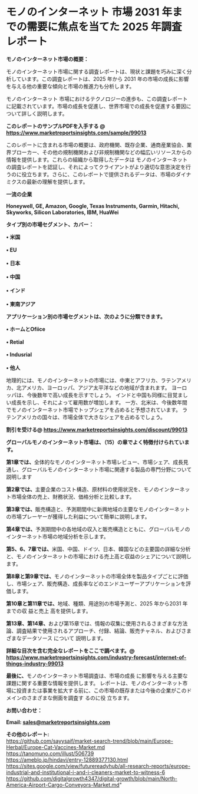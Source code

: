 # モノのインターネット 市場 2031 年までの需要に焦点を当てた 2025 年調査レポート

<strong><b>モノのインターネット市場の概要：</b></strong>

モノのインターネット市場に関する調査レポートは、現状と課題を巧みに深く分析しています。この調査レポートは、2025 年から 2031 年の市場の成長に影響を与える他の重要な傾向と市場の推進力も分析します。

モノのインターネット 市場におけるテクノロジーの進歩も、この調査レポートに記載されています。市場の成長を促進し、世界市場での成長を促進する要因について詳しく説明します。

<strong>このレポートのサンプルPDFを入手する @ <a href=https://www.marketreportsinsights.com/sample/99013>https://www.marketreportsinsights.com/sample/99013</a></strong>

このレポートに含まれる市場の概要は、政府機関、既存企業、通商産業協会、業界ブローカー、その他の規制機関および非規制機関などの幅広いリソースからの情報を提供します。これらの組織から取得したデータは モノのインターネット の調査レポートを認証し、それによってクライアントがより適切な意思決定を行うのに役立ちます。さらに、このレポートで提供されるデータは、市場のダイナミクスの最新の理解を提供します。

<strong>一流の企業</strong>

<strong><b>Honeywell, GE, Amazon, Google, Texas Instruments, Garmin, Hitachi, Skyworks, Silicon Laboratories, IBM, HuaWei</b></strong>

<strong><b>タイプ別の市場セグメント、カバー：</b></strong>

<strong>• 米国<br><br>•  EU<br><br>• 日本<br><br>• 中国<br><br>• インド<br><br>• 東南アジア</strong>

<strong><b>アプリケーション別の市場セグメントは、次のように分類できます。</b></strong>

<strong>• ホームとOfiice<br><br>•  Retial<br><br>•  Indusrial<br><br>• 他人</strong>

 地理的には、モノのインターネットの市場には、中東とアフリカ、ラテンアメリカ、北アメリカ、ヨーロッパ、アジア太平洋などの地域が含まれます。 ヨーロッパは、今後数年で高い成長を示すでしょう。 インドと中国も同様に目覚ましい成長を示し、それによって雇用数が増加します。 一方、北米は、今後数年間でモノのインターネット市場でトップシェアを占めると予想されています。 ラテンアメリカの国々は、市場全体で大きなシェアを占めるでしょう。

<strong>割引を受ける@ <a href=https://www.marketreportsinsights.com/discount/99013>https://www.marketreportsinsights.com/discount/99013</a></strong>

<strong><b>グローバルモノのインターネット市場は、（15）の章でよく特徴付けられています。</b></strong>

<strong><b>第</b></strong><strong><b>1章では、</b></strong>全体的なモノのインターネット市場レビュー、市場シェア、成長見通し、グローバルモノのインターネット市場に関連する製品の専門分野について説明します

<strong><b>第2章では、</b></strong>主要企業のコスト構造、原材料の使用状況を、モノのインターネット市場全体の売上、財務状況、価格分析と比較します。

<strong><b>第3章では、</b></strong>販売構造と、予測期間中に新興地域の主要なモノのインターネットの市場プレーヤーが獲得した利益について簡単に説明します。

<strong><b>第4章では、</b></strong>予測期間中の各地域の収入と販売構造とともに、グローバルモノのインターネット市場の地域分析を示します。

<strong><b>第5、6、7章では、</b></strong>米国、中国、ドイツ、日本、韓国などの主要国の詳細な分析と、モノのインターネットの市場における売上高と収益のシェアについて説明します。

<strong><b>第8章と第9章では、</b></strong>モノのインターネットの市場全体を製品タイプごとに評価し、市場シェア、販売構造、成長率などのエンドユーザーアプリケーションを評価します。

<strong><b>第10章と第11章では、</b></strong>地域、種類、用途別の市場予測と、2025 年から2031 年までの収 益と売上 高を提供します。

<strong><b>第13章、第14章、</b></strong>および第15章では、情報の収集に使用されるさまざまな方法論、調査結果で使用されるアプローチ、付録、結論、販売チャネル、およびさまざまなデータソース について 説明します。

<strong>詳細な目次を含む完全なレポートをここで調べます。@ <a href=https://www.marketreportsinsights.com/industry-forecast/internet-of-things-industry-99013>https://www.marketreportsinsights.com/industry-forecast/internet-of-things-industry-99013</a></strong>

<strong><b>最後に、</b></strong>モノのインターネット市場調査は、市場の成長 に影響を</a>与える主要な課題に関する重要な情報を提供します。 レポートは、モノのインターネット市場に投資または事業を拡大する前に、この市場の既存または今後の企業がこのドメインのさまざまな側面を調査す るのに役 立ちます。

<strong><b>お問い合わせ：</b></strong>

<strong>Email: </strong><a href=mailto:sales@marketreportsinsights.com><strong>sales@marketreportsinsights.com</strong></a>

<strong>その他のレポート:</strong>
<br>
<a href=https://github.com/sayysaif/market-search-trend/blob/main/Europe-Herbal/Europe-Cat-Vaccines-Market.md>https://github.com/sayysaif/market-search-trend/blob/main/Europe-Herbal/Europe-Cat-Vaccines-Market.md</a>
<br>
<a href=https://tanomuno.com/illust/506739>https://tanomuno.com/illust/506739</a>
<br>
<a href=https://ameblo.jp/hindavi/entry-12889377130.html>https://ameblo.jp/hindavi/entry-12889377130.html</a>
<br>
<a href=https://sites.google.com/view/futurereadyhub/all-research-reports/europe-industrial-and-institutional-i-and-i-cleaners-market-to-witness-6>https://sites.google.com/view/futurereadyhub/all-research-reports/europe-industrial-and-institutional-i-and-i-cleaners-market-to-witness-6</a>
<br>
<a href=https://github.com/digitalgrowth4347/digital-growth/blob/main/North-America-Airport-Cargo-Conveyors-Market.md>https://github.com/digitalgrowth4347/digital-growth/blob/main/North-America-Airport-Cargo-Conveyors-Market.md</a>"
